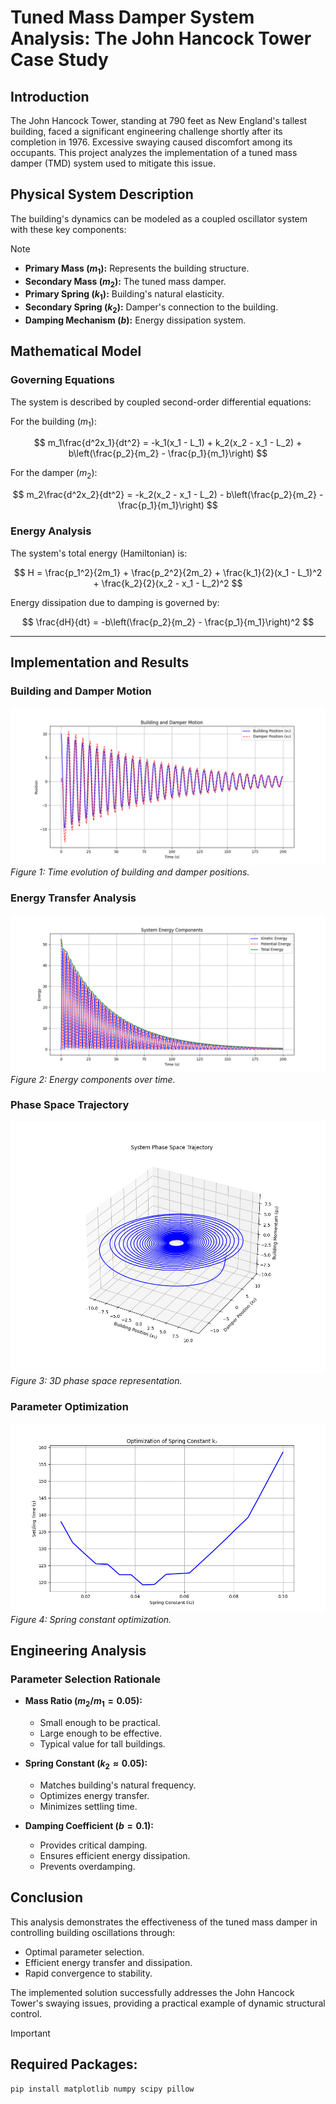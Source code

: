 # Tuned Mass Damper System Analysis: The John Hancock Tower Case Study

## Introduction
The John Hancock Tower, standing at 790 feet as New England's tallest building, faced a significant engineering challenge shortly after its completion in 1976. Excessive swaying caused discomfort among its occupants. This project analyzes the implementation of a tuned mass damper (TMD) system used to mitigate this issue.


## Physical System Description
The building's dynamics can be modeled as a coupled oscillator system with these key components:
> [!NOTE]  
> - **Primary Mass ($m_1$):** Represents the building structure.
> - **Secondary Mass ($m_2$):** The tuned mass damper.
> - **Primary Spring ($k_1$):** Building's natural elasticity.
> - **Secondary Spring ($k_2$):** Damper's connection to the building.
> - **Damping Mechanism ($b$):** Energy dissipation system.

## Mathematical Model

### Governing Equations
The system is described by coupled second-order differential equations:

For the building ($m_1$):

$$
m_1\frac{d^2x_1}{dt^2} = -k_1(x_1 - L_1) + k_2(x_2 - x_1 - L_2) + b\left(\frac{p_2}{m_2} - \frac{p_1}{m_1}\right)
$$

For the damper ($m_2$):

$$
m_2\frac{d^2x_2}{dt^2} = -k_2(x_2 - x_1 - L_2) - b\left(\frac{p_2}{m_2} - \frac{p_1}{m_1}\right)
$$

### Energy Analysis
The system's total energy (Hamiltonian) is:

$$
H = \frac{p_1^2}{2m_1} + \frac{p_2^2}{2m_2} + \frac{k_1}{2}(x_1 - L_1)^2 + \frac{k_2}{2}(x_2 - x_1 - L_2)^2
$$

Energy dissipation due to damping is governed by:

$$
\frac{dH}{dt} = -b\left(\frac{p_2}{m_2} - \frac{p_1}{m_1}\right)^2
$$

---

## Implementation and Results

### Building and Damper Motion
![Motion Plot](./figures/motion_plot.png)  
*Figure 1: Time evolution of building and damper positions.*

### Energy Transfer Analysis
![Energy Plot](./figures/energy_plot.png)  
*Figure 2: Energy components over time.*

### Phase Space Trajectory
![Phase Space Plot](./figures/phase_space.png)  
*Figure 3: 3D phase space representation.*

### Parameter Optimization
![Optimization Plot](./figures/optimization_plot.png)  
*Figure 4: Spring constant optimization.*


## Engineering Analysis

### Parameter Selection Rationale
- **Mass Ratio ($m_2/m_1 = 0.05$):**
    - Small enough to be practical.
    - Large enough to be effective.
    - Typical value for tall buildings.

- **Spring Constant ($k_2 \approx 0.05$):**
    - Matches building's natural frequency.
    - Optimizes energy transfer.
    - Minimizes settling time.

- **Damping Coefficient ($b = 0.1$):**
    - Provides critical damping.
    - Ensures efficient energy dissipation.
    - Prevents overdamping.


## Conclusion
This analysis demonstrates the effectiveness of the tuned mass damper in controlling building oscillations through:
- Optimal parameter selection.
- Efficient energy transfer and dissipation.
- Rapid convergence to stability.

The implemented solution successfully addresses the John Hancock Tower's swaying issues, providing a practical example of dynamic structural control.

> [!IMPORTANT]  
> ## Required Packages:
> ```bash
> pip install matplotlib numpy scipy pillow
> ```
